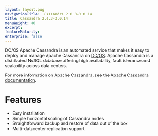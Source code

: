 ```yaml
---
layout: layout.pug
navigationTitle:  Cassandra 2.0.3-3.0.14
title: Cassandra 2.0.3-3.0.14
menuWeight: 80
excerpt:
featureMaturity:
enterprise: false
---
```


<!-- This source repo for this topic is https://github.com/mesosphere/dcos-commons -->


DC/OS Apache Cassandra is an automated service that makes it easy to deploy and manage Apache Cassandra on [DC/OS](https://mesosphere.com/product/). Apache Cassandra is a distributed NoSQL database offering high availability, fault tolerance and scalability across data centers.

For more information on Apache Cassandra, see the Apache Cassandra [documentation](http://cassandra.apache.org/doc/latest/).

# Features

*   Easy installation
*   Simple horizontal scaling of Cassandra nodes
*   Straightforward backup and restore of data out of the box
*   Multi-datacenter replication support
